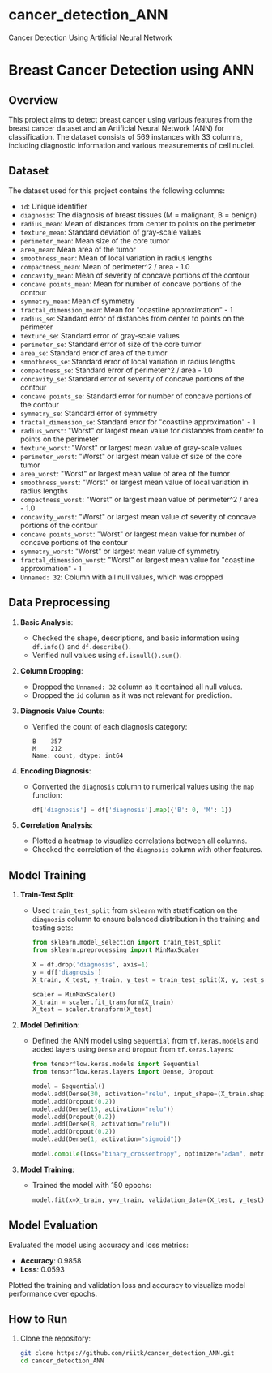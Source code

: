 # cancer_detection_ANN
Cancer Detection Using Artificial Neural Network

# Breast Cancer Detection using ANN

## Overview
This project aims to detect breast cancer using various features from the breast cancer dataset and an Artificial Neural Network (ANN) for classification. The dataset consists of 569 instances with 33 columns, including diagnostic information and various measurements of cell nuclei.

## Dataset
The dataset used for this project contains the following columns:

- `id`: Unique identifier
- `diagnosis`: The diagnosis of breast tissues (M = malignant, B = benign)
- `radius_mean`: Mean of distances from center to points on the perimeter
- `texture_mean`: Standard deviation of gray-scale values
- `perimeter_mean`: Mean size of the core tumor
- `area_mean`: Mean area of the tumor
- `smoothness_mean`: Mean of local variation in radius lengths
- `compactness_mean`: Mean of perimeter^2 / area - 1.0
- `concavity_mean`: Mean of severity of concave portions of the contour
- `concave points_mean`: Mean for number of concave portions of the contour
- `symmetry_mean`: Mean of symmetry
- `fractal_dimension_mean`: Mean for "coastline approximation" - 1
- `radius_se`: Standard error of distances from center to points on the perimeter
- `texture_se`: Standard error of gray-scale values
- `perimeter_se`: Standard error of size of the core tumor
- `area_se`: Standard error of area of the tumor
- `smoothness_se`: Standard error of local variation in radius lengths
- `compactness_se`: Standard error of perimeter^2 / area - 1.0
- `concavity_se`: Standard error of severity of concave portions of the contour
- `concave points_se`: Standard error for number of concave portions of the contour
- `symmetry_se`: Standard error of symmetry
- `fractal_dimension_se`: Standard error for "coastline approximation" - 1
- `radius_worst`: "Worst" or largest mean value for distances from center to points on the perimeter
- `texture_worst`: "Worst" or largest mean value of gray-scale values
- `perimeter_worst`: "Worst" or largest mean value of size of the core tumor
- `area_worst`: "Worst" or largest mean value of area of the tumor
- `smoothness_worst`: "Worst" or largest mean value of local variation in radius lengths
- `compactness_worst`: "Worst" or largest mean value of perimeter^2 / area - 1.0
- `concavity_worst`: "Worst" or largest mean value of severity of concave portions of the contour
- `concave points_worst`: "Worst" or largest mean value for number of concave portions of the contour
- `symmetry_worst`: "Worst" or largest mean value of symmetry
- `fractal_dimension_worst`: "Worst" or largest mean value for "coastline approximation" - 1
- `Unnamed: 32`: Column with all null values, which was dropped

## Data Preprocessing
1. **Basic Analysis**:
   - Checked the shape, descriptions, and basic information using `df.info()` and `df.describe()`.
   - Verified null values using `df.isnull().sum()`.

2. **Column Dropping**:
   - Dropped the `Unnamed: 32` column as it contained all null values.
   - Dropped the `id` column as it was not relevant for prediction.

3. **Diagnosis Value Counts**:
   - Verified the count of each diagnosis category:
     ```plaintext
     B    357
     M    212
     Name: count, dtype: int64
     ```

4. **Encoding Diagnosis**:
   - Converted the `diagnosis` column to numerical values using the `map` function:
     ```python
     df['diagnosis'] = df['diagnosis'].map({'B': 0, 'M': 1})
     ```

5. **Correlation Analysis**:
   - Plotted a heatmap to visualize correlations between all columns.
   - Checked the correlation of the `diagnosis` column with other features.

## Model Training
1. **Train-Test Split**:
   - Used `train_test_split` from `sklearn` with stratification on the `diagnosis` column to ensure balanced distribution in the training and testing sets:
     ```python
     from sklearn.model_selection import train_test_split
     from sklearn.preprocessing import MinMaxScaler

     X = df.drop('diagnosis', axis=1)
     y = df['diagnosis']
     X_train, X_test, y_train, y_test = train_test_split(X, y, test_size=0.3, stratify=y, random_state=42)

     scaler = MinMaxScaler()
     X_train = scaler.fit_transform(X_train)
     X_test = scaler.transform(X_test)
     ```

2. **Model Definition**:
   - Defined the ANN model using `Sequential` from `tf.keras.models` and added layers using `Dense` and `Dropout` from `tf.keras.layers`:
     ```python
     from tensorflow.keras.models import Sequential
     from tensorflow.keras.layers import Dense, Dropout

     model = Sequential()
     model.add(Dense(30, activation="relu", input_shape=(X_train.shape[1],)))
     model.add(Dropout(0.2))
     model.add(Dense(15, activation="relu"))
     model.add(Dropout(0.2))
     model.add(Dense(8, activation="relu"))
     model.add(Dropout(0.2))
     model.add(Dense(1, activation="sigmoid"))

     model.compile(loss="binary_crossentropy", optimizer="adam", metrics=["accuracy"])
     ```

3. **Model Training**:
   - Trained the model with 150 epochs:
     ```python
     model.fit(x=X_train, y=y_train, validation_data=(X_test, y_test), verbose=1, epochs=150)
     ```

## Model Evaluation
Evaluated the model using accuracy and loss metrics:
- **Accuracy**: 0.9858
- **Loss**: 0.0593

Plotted the training and validation loss and accuracy to visualize model performance over epochs.

## How to Run
1. Clone the repository:
   ```bash
   git clone https://github.com/riitk/cancer_detection_ANN.git
   cd cancer_detection_ANN

